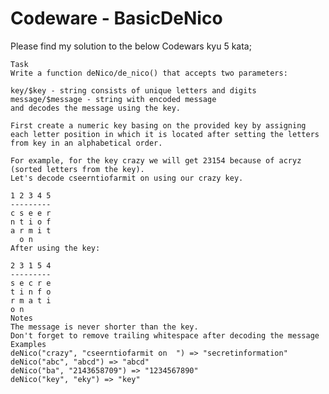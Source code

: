 # Codeware - BasicDeNico

Please find my solution to the below Codewars kyu 5 kata;

    Task
    Write a function deNico/de_nico() that accepts two parameters:

    key/$key - string consists of unique letters and digits
    message/$message - string with encoded message
    and decodes the message using the key.

    First create a numeric key basing on the provided key by assigning each letter position in which it is located after setting the letters from key in an alphabetical order.

    For example, for the key crazy we will get 23154 because of acryz (sorted letters from the key).
    Let's decode cseerntiofarmit on using our crazy key.

    1 2 3 4 5
    ---------
    c s e e r
    n t i o f
    a r m i t
      o n   
    After using the key:

    2 3 1 5 4
    ---------
    s e c r e
    t i n f o
    r m a t i
    o n
    Notes
    The message is never shorter than the key.
    Don't forget to remove trailing whitespace after decoding the message
    Examples
    deNico("crazy", "cseerntiofarmit on  ") => "secretinformation"
    deNico("abc", "abcd") => "abcd"
    deNico("ba", "2143658709") => "1234567890"
    deNico("key", "eky") => "key" 
